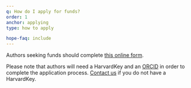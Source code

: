 ```yaml
---
q: How do I apply for funds?
order: 1
anchor: applying
type: how to apply

hope-faq: include
---
```

Authors seeking funds should complete [this online form](https://osc.hul.harvard.edu/dash/authors/hope/apply).

Please note that authors will need a HarvardKey and an [ORCID](https://orcid.org/register) in order to complete the application process. [Contact us](mailto:osc@harvard.edu) if you do not have a HarvardKey.
